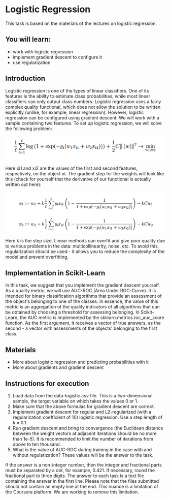 # Logistic Regression

This task is based on the materials of the lectures on logistic regression.

## You will learn:

- work with logistic regression
- implement gradient descent to configure it
- use regularization

## Introduction

Logistic regression is one of the types of linear classifiers.
One of its features is the ability to estimate class probabilities, while most linear classifiers can only output class numbers.
Logistic regression uses a fairly complex quality functional, which does not allow the solution to be written explicitly (unlike, for example, linear regression). However, logistic
regression can be configured using gradient descent.
We will work with a sample containing two features. To set up logistic regression, we will solve the following problem:

![img1](_assignment_01.png)

Here xi1 and xi2 are the values ​​of the first and second features, respectively, on the object xi. The gradient step for the weights will look like this (check for yourself that the derivative of our functional is actually written out here):

![img1](_assignment_02.png)

Here k is the step size.
Linear methods can overfit and give poor quality due to various problems in the data: multicollinearity, noise,
etc. To avoid this, regularization should be used - it
allows you to reduce the complexity of the model and prevent overfitting.

## Implementation in Scikit-Learn

In this task, we suggest that you implement the gradient descent yourself.
As a quality metric, we will use AUC-ROC (Area
Under ROC-Curve). It is intended for binary classification algorithms that provide an assessment of the object's belonging to one of the classes. In essence, the value of this metric is an aggregation of the quality indicators of all algorithms that can be obtained by choosing a threshold for assessing belonging.
In Scikit-Learn, the AUC metric is implemented by the sklearn.metrics.roc_auc_score function.
As the first argument, it receives a vector of true answers,
as the second - a vector with assessments of the objects' belonging to the first class.

## Materials

- More about logistic regression and predicting probabilities with it
- More about gradients and gradient descent

## Instructions for execution

1. Load data from the data-logistic.csv file. This is a two-dimensional sample, the target variable on which takes the values ​​0 or 1.
2. Make sure that the above formulas for gradient descent are correct.
3. Implement gradient descent for regular and L2-regularized (with a regularization coefficient of 10) logistic regression. Use a step length of k = 0.1.
4. Run gradient descent and bring to convergence (the Euclidean distance between the weight vectors at adjacent iterations should be no more than 1e-5). It is recommended to limit the number of iterations from above to ten thousand.
5. What is the value of AUC-ROC during training in the case with and without regularization? These values ​​will be the answer to the task.

If the answer is a non-integer number, then the integer and fractional parts
must be separated by a dot, for example, 0.421. If necessary, round the fractional part to three digits.
The answer to each task is a text file containing the answer in
the first line. Please note that the files submitted should not contain an empty line at the end. This nuance is a limitation of the Coursera platform. We are working to remove this
limitation.